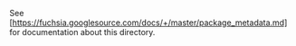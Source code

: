 See [https://fuchsia.googlesource.com/docs/+/master/package_metadata.md] for
documentation about this directory.
